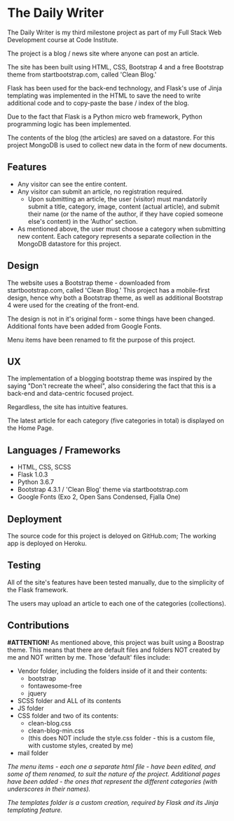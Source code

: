 # The Daily Writer

The Daily Writer is my third milestone project as part of my Full Stack Web Development course at Code Institute.

The project is a blog / news site where anyone can post an article.

The site has been built using HTML, CSS, Bootstrap 4 and a free Bootstrap theme from startbootstrap.com, called 'Clean Blog.'

Flask has been used for the back-end technology, and Flask's use of Jinja templating was implemented in the HTML to save the need to write additional code and to copy-paste the base / index of the blog.

Due to the fact that Flask is a Python micro web framework, Python programming logic has been implemented.

The contents of the blog (the articles) are saved on a datastore. For this project MongoDB is used to collect new data in the form of new documents.

## Features

* Any visitor can see the entire content.
* Any visitor can submit an article, no registration required.
    * Upon submitting an article, the user (visitor) must mandatorily submit a title, category, image, content (actual article), and submit their name (or the name of the author, if they have copied someone else's content) in the 'Author' section.
* As mentioned above, the user must choose a category when submitting new content. Each category represents a separate collection in the MongoDB datastore for this project.

## Design 

The website uses a Bootstrap theme - downloaded from startbootstrap.com, called 'Clean Blog.' This project has a mobile-first design, hence why both a Bootstrap theme, as well as additional Bootstrap 4 were used for the creating of the front-end.

The design is not in it's original form - some things have been changed. Additional fonts have been added from Google Fonts.

Menu items have been renamed to fit the purpose of this project.

## UX

The implementation of a blogging bootstrap theme was inspired by the saying "Don't recreate the wheel", also considering the fact that this is a back-end and data-centric focused project.

Regardless, the site has intuitive features.

The latest article for each category (five categories in total) is displayed on the Home Page.

## Languages / Frameworks

* HTML, CSS, SCSS
* Flask 1.0.3
* Python 3.6.7
* Bootstrap 4.3.1 / 'Clean Blog' theme via startbootstrap.com
* Google Fonts (Exo 2, Open Sans Condensed, Fjalla One)

## Deployment

The source code for this project is deloyed on GitHub.com; The working app is deployed on Heroku.

## Testing

All of the site's features have been tested manually, due to the simplicity of the Flask framework.

The users may upload an article to each one of the categories (collections).

## Contributions

**#ATTENTION!**
As mentioned above, this project was built using a Boostrap theme. This means that there are default files and folders NOT created by me and NOT written by me.
Those 'default' files include:
* Vendor folder, including the folders inside of it and their contents:
    * bootstrap
    * fontawesome-free
    * jquery
* SCSS folder and ALL of its contents
* JS folder
* CSS folder and two of its contents:
    * clean-blog.css
    * clean-blog-min.css
    * (this does NOT include the style.css folder - this is a custom file, with custome styles, created by me)
* mail folder

*The menu items - each one a separate html file - have been edited, and some of them renamed, to suit the nature of the project. Additional pages have been added - the ones that represent the different categories (with underscores in their names).*

*The templates folder is a custom creation, required by Flask and its Jinja templating feature.*





